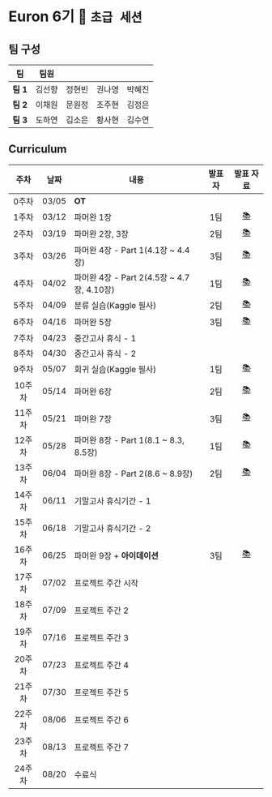 # Euron 6기 🐣 ```초급 세션```

## 팀 구성

|팀|팀원| | | |
|---|---|---|---|---|  
|**팀 1**|김선향|정현빈|권나영|박혜진|
|**팀 2**|이채원|문원정|조주현|김정은|
|**팀 3**|도하연|김소은|황사현|김수연|

## Curriculum
|주차|날짜|내용|발표자|발표 자료|
|:-:|:---:|---------------|:---:|:-:|
|0주차|03/05|**OT**|||
|1주차|03/12|파머완 1장|1팀|[📚](https://github.com/Ewha-Euron/6th-Novice/blob/f9bc8b8b3b1e17e08bfe39931e59d6cc07a71605/Euron%EC%B4%88%EA%B8%89%EC%84%B8%EC%85%98_1%EC%A1%B0_1%EC%A3%BC%EC%B0%A8.pdf)|
|2주차|03/19|파머완 2장, 3장|2팀|[📚](https://github.com/Ewha-Euron/6th-Novice/blob/04d13d8cbd64a21a0acc1bebce90a4a7bead9431/2%EC%A3%BC%EC%B0%A8%20%EB%B0%9C%ED%91%9C%EC%9E%90%EB%A3%8C_%EC%82%AC%EC%9D%B4%ED%82%B7%EB%9F%B0%2C%20%ED%8F%89%EA%B0%80.pdf)|
|3주차|03/26|파머완 4장 - Part 1(4.1장 ~  4.4장)|3팀|[📚](https://github.com/Ewha-Euron/6th-Novice/blob/79a0e0821a00ac7c48e9d8b3884a5d95f74d3441/Euron%EC%B4%88%EA%B8%89%EC%84%B8%EC%85%98_3%EC%A1%B0_3%EC%A3%BC%EC%B0%A8.pdf)|
|4주차|04/02|파머완 4장 - Part 2(4.5장 ~ 4.7장, 4.10장)|1팀|[📚](https://github.com/Ewha-Euron/6th-Novice/blob/05bf111cf808b983d759f4f82ee1298e6df56ea9/Euron_4%EC%A3%BC%EC%B0%A8_%EB%B0%9C%ED%91%9C%EC%9E%90%EB%A3%8C.pdf)|
|5주차|04/09|분류 실습(Kaggle 필사)|2팀|[📚](https://github.com/Ewha-Euron/6th-Novice/blob/1fc0e4ecfdc5e17a50876209f806afded58a60e5/Euron%EC%B4%88%EA%B8%89%ED%8C%80_5%EC%A3%BC%EC%B0%A8_%EB%B0%9C%ED%91%9C%EC%9E%90%EB%A3%8C_2%EC%A1%B0.pdf)|
|6주차|04/16|파머완 5장|3팀|[📚](https://github.com/Ewha-Euron/6th-Novice/blob/abb949b70306ef6a03776912c1ac28e9f88db0c6/Euron%EC%B4%88%EA%B8%89%EC%84%B8%EC%85%98_3%EC%A1%B0_6%EC%A3%BC%EC%B0%A8.pdf)|
|7주차|04/23|중간고사 휴식 - 1|||
|8주차|04/30|중간고사 휴식 - 2|||
|9주차|05/07|회귀 실습(Kaggle 필사)|1팀|[📚](https://github.com/Ewha-Euron/6th-Novice/blob/54cbe7aff0d8123d68e18644ca4f74460333f72d/Week%209_1%EC%A1%B0_%EB%B0%9C%ED%91%9C%EC%9E%90%EB%A3%8C.pdf)|
|10주차|05/14|파머완 6장|2팀|[📚](https://github.com/Ewha-Euron/6th-Novice/blob/673db12b19bf0a967802a6fbc619d5ba7b19f475/Week10_%EB%B0%9C%ED%91%9C%EC%9E%90%EB%A3%8C.pdf)|
|11주차|05/21|파머완 7장|3팀|[📚](https://github.com/Ewha-Euron/6th-Novice/blob/c84a9e8e0d1ef90194f5b0bcdb8d0ed228b540b1/11%EC%A3%BC%EC%B0%A8_%EB%B0%9C%ED%91%9C(%EC%88%98%EC%A0%95).pdf)|
|12주차|05/28|파머완 8장 - Part 1(8.1 ~ 8.3, 8.5장)|1팀|[📚](https://github.com/Ewha-Euron/6th-Novice/blob/cff54780a82d56d357c96e70d387fac8cde631fa/Week12_%EC%B4%88%EA%B8%89%201%ED%8C%80%20%EB%B0%9C%ED%91%9C%20%EC%9E%90%EB%A3%8C.pdf)|
|13주차|06/04|파머완 8장 - Part 2(8.6 ~ 8.9장)|2팀|[📚](https://github.com/Ewha-Euron/6th-Novice/blob/5ffecc0f8f51d16d4ea397b2956a58b6f35c6c1b/Week%2015_%EB%B0%9C%ED%91%9C%20%EC%9E%90%EB%A3%8C.pdf)|
|14주차|06/11|기말고사 휴식기간 - 1|||
|15주차|06/18|기말고사 휴식기간 - 2|||
|16주차|06/25|파머완 9장 + **아이데이션**|3팀|[📚]()|
|17주차|07/02|프로젝트 주간 시작|||
|18주차|07/09|프로젝트 주간 2|||
|19주차|07/16|프로젝트 주간 3|||
|20주차|07/23|프로젝트 주간 4|||
|21주차|07/30|프로젝트 주간 5|||
|22주차|08/06|프로젝트 주간 6|||
|23주차|08/13|프로젝트 주간 7|||
|24주차|08/20|수료식|||
